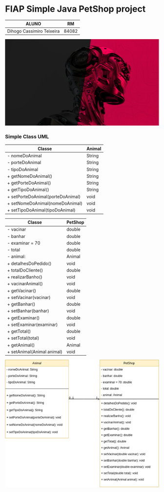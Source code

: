 # FIAP Simple Java PetShop project

| ALUNO                       |   RM     |
|-----------------------------|----------|
| Dihogo Cassimiro Teixeira   | 84082    |

![FIAP](img/fiap.jpeg)

### Simple Class UML

| Classe                             | Animal      |
|------------------------------------|-------------|
|  - nomeDoAnimal                    |   String    |
|  - porteDoAnimal                   |   String    |
|  - tipoDoAnimal                    |   String    |
|  + getNomeDoAnimal()               |   String    |
|  + getPorteDoAnimal()              |   String    |
|  + getTipoDoAnimal()               |   String    |
|  + setPorteDoAnimal(porteDoAnimal) |    void     |  
|  + setNomeDoAnimal(nomeDoAnimal)   |    void     |
|  + setTipoDoAnimal(tipoDoAnimal)   |    void     |


| Classe                             | PetShop     |
|------------------------------------|-------------|
|    - vacinar                       |   double    |
|    - banhar                        |   double    |
|    - examinar = 70                 |   double    |
|    - total                         |   double    |
|    - animal:                       |   Animal    |
|    + detalhesDoPedido()            |    void     |
|    + totalDoCliente()              |   double    |
|    + realizarBanho()               |    void     |
|    + vacinarAnimal()               |    void     |
|    + getVacinar()                  |   double    |
|    + setVacinar(vacinar)           |    void     |
|    + getBanhar()                   |   double    |
|    + setBanhar(banhar)             |    void     |
|    + getExaminar()                 |   double    |
|    + setExaminar(examinar)         |    void     |
|    + getTotal()                    |   double    |
|    + setTotal(total)               |    void     |
|    + getAnimal()                   |   Animal    |
|    + setAnimal(Animal animal)      |    void     |


![UML](img/PetShopClassSimpleDiagram.png)